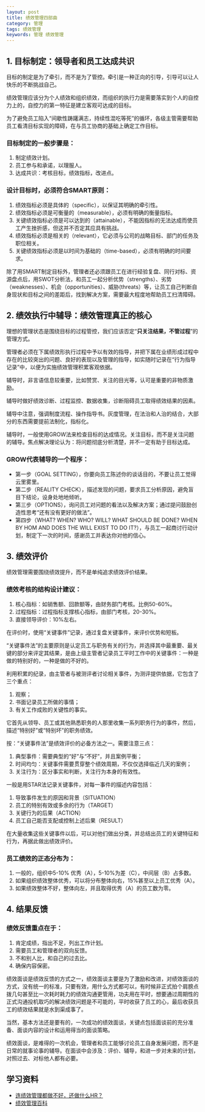```yaml
---
layout: post
title: 绩效管理四部曲
category: 管理
tags: 绩效管理
keywords: 管理 绩效管理
---
```


## 1. 目标制定：领导者和员工达成共识
目标的制定是为了牵引，而不是为了管控。牵引是一种正向的引导，引导可以让人快乐的不断挑战自己。

绩效管理应该分为个人绩效和组织绩效，而组织的执行力是需要落实到个人的自控力上的，自控力的第一特征是建立客观可达成的目标。

为了避免员工陷入“间歇性踌躇满志，持续性混吃等死”的循环，各级主管需要帮助员工看清目标实现的障碍，在与员工协商的基础上确定工作目标。

### 目标制定的一般步骤是：
>
1. 制定绩效计划。
2. 员工参与和承诺，以理服人。
3. 达成共识：考核目标，绩效指标，改进点。


### 设计目标时，必须符合SMART原则：
>
1. 绩效指标必须是具体的（specific），以保证其明确的牵引性。
2. 绩效指标必须是可衡量的（measurable），必须有明确的衡量指标。
3. 关键绩效指标必须是可以达到的（attainable），不能因指标的无法达成而使员工产生挫折感，但这并不否定其应具有挑战。
4. 绩效指标必须是相关的（relevant），它必须与公司的战略目标、部门的任务及职位相关。
5. 关键绩效指标必须是以时间为基础的（time-based），必须有明确的时间要求。

除了用SMART制定目标外，管理者还必须跟员工在进行经验复盘、同行对标、资源盘点后，用SWOT分析法，和员工一起分析优势（strengths）、劣势（weaknesses）、机会（opportunities）、威胁(threats）等，让员工自己判断自身现状和目标之间的差距后，找到解决方案，需要最大程度地帮助员工扫清障碍。

## 2. 绩效执行中辅导：绩效管理真正的核心
理想的管理状态是围绕目标的过程管控，我们应该否定“**只关注结果，不管过程**”的管理方式。

管理者必须在下属绩效形执行过程中予以有效的指导，并把下属在业绩形成过程中存在的比较突出的问题、良好的表现以及管理的指导，如实随时记录在“行为指导记录”中，以便为实施绩效管理积累客观依据。

辅导时，非言语信息较重要，比如赞赏、关注的目光等，认可是重要的非物质激励。

辅导时做好绩效诊断、过程监控、数据收集，诊断阻碍员工取得绩效结果的因素。

辅导中注意，强调制度流程、操作指导书。灰度管理，在法治和人治的结合，大部分的东西需要提前法制化，指标化。

辅导时，一般使用GROW法来检查目标的达成情况。关注目标，而不是关注问题的辅导。焦点解决理论认为：将问题彻底分析清楚，并不一定有助于目标达成。

### GROW代表辅导的一个程序：
>
* 第一步（GOAL SETTING），你要向员工陈述你的谈话目的，不要让员工觉得云里雾里。
* 第二步（REALITY CHECK），描述发现的问题，要求员工分析原因，避免盲目下结论，设身处地地倾听。
* 第三步（OPTIONS），询问员工对问题的看法以及解决方案；通过提问鼓励创造性思考“还有没有更好的做法”。
* 第四步（WHAT? WHEN? WHO? WILL? WHAT SHOULD BE DONE? WHEN BY HOM AND DOES THE WILL EXIST TO DO IT?），与员工一起商讨行动计划，制定下一次的时间，感谢员工并表达你对他的信心。

## 3. 绩效评价
绩效管理需要围绕绩效提升，而不是单纯追求绩效评价结果。

### 绩效考核的结构设计建议：
>
1. 核心指标：如销售额、回款额等，由财务部门考核。比例50-60%。
2. 过程指标：过程指标支撑核心指标，由部门考核，20-30%。
3. 直接领导评价：10%左右。

在评价时，使用“关键事件”记录，通过复盘关键事件，来评价优势和短板。

“关键事件法”的主要原则是认定员工与职务有关的行为，并选择其中最重要、最关键的部分来评定其结果，是由上级主管者记录员工平时工作中的关键事件：一种是做的特别好的，一种是做的不好的。

利用积累的纪录，由主管者与被测评者讨论相关事件，为测评提供依据，它包含了三个重点：
>
1. 观察；
2. 书面记录员工所做的事情；
3. 有关工作成败的关键性的事实。

它首先从领导、员工或其他熟悉职务的人那里收集一系列职务行为的事件，然后，描述“特别好”或“特别坏”的职务绩效。

按：“关键事件法”是绩效评价的必备方法之一。需要注意三点：
>
1. 典型事件：需要典型的“好”与“不好”，并且案例平衡；
2. 时间均匀：关键事件需要贯穿整个绩效周期，不仅仅选择临近几天的案例；
3. 关注行为：区分事实和判断，关注行为本身的有效性。

一般是用STAR法记录关键事件，对每一事件的描述内容包括：
>
1. 导致事件发生的原因和背景（SITUATION）
2. 员工的特别有效或多余的行为（TARGET）
3. 关键行为的后果（ACTION）
4. 员工自己能否支配或控制上述后果（RESULT）

在大量收集这些关键事件以后，可以对他们做出分类，并总结出员工的关键特征和行为，再据此做出绩效评价。

### 员工绩效的正态分布为：
>
1. 一般的，组织中5-10% 优秀（A），5-10%为差（C），中间层（B）占多数。
2. 如果组织绩效整体优秀，可以将分布整体向右，15%甚至以上员工优秀（A）。
3. 如果绩效整体不好，整体向左，并且取得优秀（A）的员工数为零。

## 4. 结果反馈
### 绩效反馈重点在于：
>
1. 肯定成绩，指出不足，列出工作计划。
2. 需要员工和管理者的双向反馈。
3. 不和别人比，和自己的过去比。
4. 确保内容保密。

绩效面谈是绩效反馈的方式之一，绩效面谈主要是为了激励和改进，对绩效面谈的方式，没有统一的标准，只要有效，用什么方式都可以，有时候非正式拍个肩膀点拨几句甚至比一次耗时耗力的绩效沟通更管用，功夫用在平时，想要通过周期性的正式沟通投机取巧的解决绩效问题是不可能的，平时收获了员工的心，最后收获员工的绩效结果就是水到渠成事了。

当然，基本方法还是要有的，一次成功的绩效面谈，关键点包括面谈前的充分准备、面谈内容的设计和运用得当的面谈策略。

绩效面谈，是难得的一次机会，管理者和员工能够讨论员工自身发展问题，而不是日常的就事论事的辅导。在面谈中会涉及：评价、辅导，和进一步对未来的计划，对照过去、对标他人都有必要。

## 学习资料
* [连绩效管理都做不好，还做什么HR？](http://news.mbalib.com/story/238715)
* [绩效管理百科](http://jixiaoguanli.baike.com/)